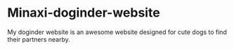 # Minaxi-doginder-website
My doginder website is an awesome website designed for cute dogs to find their partners nearby.
